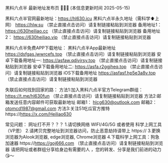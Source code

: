 黑料六点半 最新地址发布页 🍉🍉🍉 (本信息更新时间 2025-05-15)

黑料六点半官网最新地址：https://hl630.icu
黑料六点半永久地址（需科学⬆️上网）  https://hlw.su （禁止直接点击访问）请复制链接粘贴到浏览器
备用地址1： https://630heiliao.cc （禁止直接点击访问）请复制链接粘贴到浏览器
备用地址2： https://630heiliao.vip （禁止直接点击访问）请复制链接粘贴到浏览器

黑料六点半免费APP下载地址：
黑料六点半App最新地址 https://dsfgas.jwwrcefs.top （禁止直接点击访问）请复制链接粘贴到浏览器
安卓下载备用地址一: https://asfaw.qdjvjrsy.top （禁止直接点击访问）请复制链接粘贴到浏览器
安卓下载备用地址二: https://asfa.r2ggjheq.top （禁止直接点击访问）请复制链接粘贴到浏览器
iOS下载备用地址 https://asfasf.hp5e3a8v.top （禁止直接点击访问）请复制链接粘贴到浏览器

失联后如何找到回家的路：
方法1:加入黑料六点半官方Telegram群组：https://t.me/hl630fun （禁止直接点击访问）请复制链接粘贴到浏览器
方法2:邮箱发送任意内容邮件可获取最新地址
邮箱1： hlcg630@outlook.com
邮箱2： otomcd1987@gmail.com
方法3:关注51吃瓜官方推特 https://https://x.com/Heiliao630

常见问题：
网址打不开？？？
1.请切换网络 WIFI/4G/5G 或者使用 科学上网工具（VP恩）
2.请拷贝完整地址到浏览器访问，防止恶意劫持请带上 https://
3.更换浏览器为Alook浏览器, edge浏览器, Chrome浏览器
4.下载科学上网工具：狗急加速器 https://https://goj666.com （禁止直接点击访问）请复制链接粘贴到浏览器
请把网址或者群组分享给身边有需要的人 ，您的转发、分享是我们前进的动力😘～

